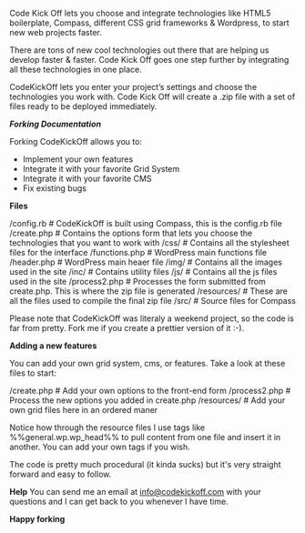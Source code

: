 Code Kick Off lets you choose and integrate technologies like HTML5 boilerplate, Compass, different CSS grid frameworks & Wordpress, to start new web projects faster.

There are tons of new cool technologies out there that are helping us develop faster & faster. Code Kick Off goes one step further by integrating all these technologies in one place.

CodeKickOff lets you enter your project’s settings and choose the technologies you work with. Code Kick Off will create a .zip file with a set of files ready to be deployed immediately.


***Forking Documentation***

Forking CodeKickOff allows you to:
- Implement your own features
- Integrate it with your favorite Grid System
- Integrate it with your favorite CMS
- Fix existing bugs

**Files**

/config.rb 		# CodeKickOff is built using Compass, this is the config.rb file
/create.php 		# Contains the options form that lets you choose the technologies that you want to work with
/css/ 			# Contains all the stylesheet files for the interface
/functions.php 		# WordPress main functions file
/header.php 		# WordPress main heaer file
/img/ 			# Contains all the images used in the site
/inc/ 			# Contains utility files
/js/			# Contains all the js files used in the site
/process2.php		# Processes the form submitted from create.php. This is where the zip file is generated
/resources/		# These are all the files used to compile the final zip file
/src/			# Source files for Compass

Please note that CodeKickOff was literaly a weekend project, so the code is far from pretty. Fork me if you create a prettier version of it :-).


**Adding a new features**

You can add your own grid system, cms, or features. Take a look at these files to start:

/create.php 	# Add your own options to the front-end form
/process2.php 	# Process the new options you added in create.php
/resources/		# Add your own grid files here in an ordered maner

Notice how through the resource files I use tags like %%general.wp.wp_head%% to pull content from one file and insert it in another. You can add your own tags if you wish.

The code is pretty much procedural (it kinda sucks) but it's very straight forward and easy to follow.

**Help**
You can send me an email at info@codekickoff.com with your questions and I can get back to you whenever I have time.

**Happy forking**